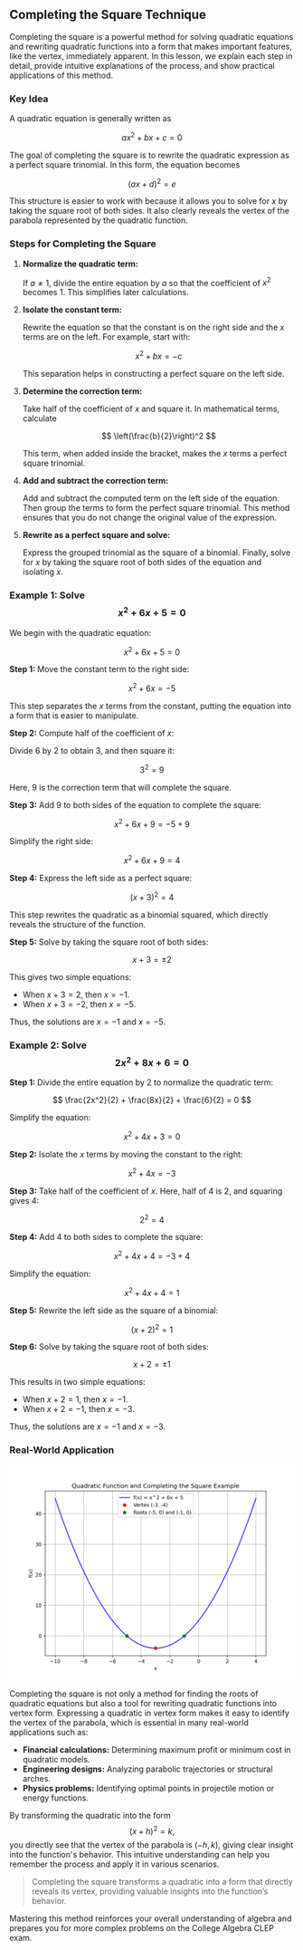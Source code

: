 ## Completing the Square Technique

Completing the square is a powerful method for solving quadratic equations and rewriting quadratic functions into a form that makes important features, like the vertex, immediately apparent. In this lesson, we explain each step in detail, provide intuitive explanations of the process, and show practical applications of this method.

### Key Idea

A quadratic equation is generally written as

$$
ax^2 + bx + c = 0
$$

The goal of completing the square is to rewrite the quadratic expression as a perfect square trinomial. In this form, the equation becomes

$$
(ax + d)^2 = e
$$

This structure is easier to work with because it allows you to solve for $x$ by taking the square root of both sides. It also clearly reveals the vertex of the parabola represented by the quadratic function.

### Steps for Completing the Square

1. **Normalize the quadratic term:**

   If $a \neq 1$, divide the entire equation by $a$ so that the coefficient of $x^2$ becomes $1$. This simplifies later calculations.

2. **Isolate the constant term:**

   Rewrite the equation so that the constant is on the right side and the $x$ terms are on the left. For example, start with:

   $$
x^2 + bx = -c
   $$

   This separation helps in constructing a perfect square on the left side.

3. **Determine the correction term:**

   Take half of the coefficient of $x$ and square it. In mathematical terms, calculate

   $$
   \left(\frac{b}{2}\right)^2
   $$

   This term, when added inside the bracket, makes the $x$ terms a perfect square trinomial.

4. **Add and subtract the correction term:**

   Add and subtract the computed term on the left side of the equation. Then group the terms to form the perfect square trinomial. This method ensures that you do not change the original value of the expression.

5. **Rewrite as a perfect square and solve:**

   Express the grouped trinomial as the square of a binomial. Finally, solve for $x$ by taking the square root of both sides of the equation and isolating $x$.

### Example 1: Solve $$x^2 + 6x + 5 = 0$$

We begin with the quadratic equation:

$$
x^2 + 6x + 5 = 0
$$

**Step 1:** Move the constant term to the right side:

$$
x^2 + 6x = -5
$$

This step separates the $x$ terms from the constant, putting the equation into a form that is easier to manipulate.

**Step 2:** Compute half of the coefficient of $x$:

Divide $6$ by $2$ to obtain $3$, and then square it:

$$
3^2 = 9
$$

Here, $9$ is the correction term that will complete the square.

**Step 3:** Add $9$ to both sides of the equation to complete the square:

$$
x^2 + 6x + 9 = -5 + 9
$$

Simplify the right side:

$$
x^2 + 6x + 9 = 4
$$

**Step 4:** Express the left side as a perfect square:

$$
(x + 3)^2 = 4
$$

This step rewrites the quadratic as a binomial squared, which directly reveals the structure of the function.

**Step 5:** Solve by taking the square root of both sides:

$$
x + 3 = \pm 2
$$

This gives two simple equations:

- When $x + 3 = 2$, then $x = -1$.
- When $x + 3 = -2$, then $x = -5$.

Thus, the solutions are $x = -1$ and $x = -5$.

### Example 2: Solve $$2x^2 + 8x + 6 = 0$$

**Step 1:** Divide the entire equation by $2$ to normalize the quadratic term:

$$
\frac{2x^2}{2} + \frac{8x}{2} + \frac{6}{2} = 0
$$

Simplify the equation:

$$
x^2 + 4x + 3 = 0
$$

**Step 2:** Isolate the $x$ terms by moving the constant to the right:

$$
x^2 + 4x = -3
$$

**Step 3:** Take half of the coefficient of $x$. Here, half of $4$ is $2$, and squaring gives $4$:

$$
2^2 = 4
$$

**Step 4:** Add $4$ to both sides to complete the square:

$$
x^2 + 4x + 4 = -3 + 4
$$

Simplify the equation:

$$
x^2 + 4x + 4 = 1
$$

**Step 5:** Rewrite the left side as the square of a binomial:

$$
(x + 2)^2 = 1
$$

**Step 6:** Solve by taking the square root of both sides:

$$
x + 2 = \pm 1
$$

This results in two simple equations:

- When $x + 2 = 1$, then $x = -1$.
- When $x + 2 = -1$, then $x = -3$.

Thus, the solutions are $x = -1$ and $x = -3$.

### Real-World Application

![2D plot of $f(x)=x^2+6x+5$ highlighting vertex and roots.](images/plot_1_05-03-lesson-completing-the-square-technique.md.png)

Completing the square is not only a method for finding the roots of quadratic equations but also a tool for rewriting quadratic functions into vertex form. Expressing a quadratic in vertex form makes it easy to identify the vertex of the parabola, which is essential in many real-world applications such as:

- **Financial calculations:** Determining maximum profit or minimum cost in quadratic models.
- **Engineering designs:** Analyzing parabolic trajectories or structural arches.
- **Physics problems:** Identifying optimal points in projectile motion or energy functions.

By transforming the quadratic into the form $$(x + h)^2 = k,$$ you directly see that the vertex of the parabola is $(-h, k)$, giving clear insight into the function's behavior. This intuitive understanding can help you remember the process and apply it in various scenarios.

> Completing the square transforms a quadratic into a form that directly reveals its vertex, providing valuable insights into the function’s behavior.

Mastering this method reinforces your overall understanding of algebra and prepares you for more complex problems on the College Algebra CLEP exam.